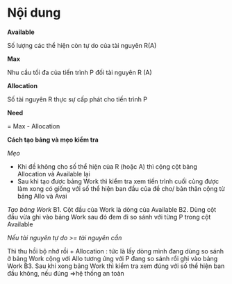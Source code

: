 # Nội dung
**Available**

Số lượng các thể hiện còn tự do của tài nguyên R(A)

**Max**

Nhu cầu tối đa của tiến trình P đối tài nguyên R (A)

**Allocation**

Số tài nguyên R thực sự cấp phát cho tiến trình P

**Need**

= Max - Allocation

**Cách tạo bảng và mẹo kiểm tra**

*Mẹo*

- Khi đề không cho số thể hiện của R (hoặc A) thì cộng cột bảng Allocation và Available lại
- Sau khi tạo được bảng Work thì kiểm tra xem tiến trình cuối cùng được làm xong có giống với số thể hiện ban đầu của đề cho/ bản thân cộng từ bảng Allo và Avai

*Tạo bảng Work*
B1. Cột đầu của Work là dòng của Available
B2. Dùng cột đầu vừa ghi vào bảng Work sau đó đem đi so sánh với từng P trong cột Available

*Nếu tài nguyên tự do >= tài nguyên cần*

Thì thu hồi bộ nhớ rồi + Allocation : tức là lấy dòng mình đang dùng so sánh ở bảng Work cộng với Allo tương ứng với P đang so sánh rồi ghi vào bảng Work
B3. Sau khi xong bảng Work thì kiểm tra xem đúng với số thể hiện ban đầu không, nếu đúng =>hệ thống an toàn
